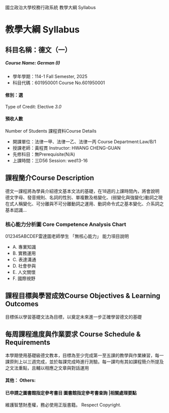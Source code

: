 國立政治大學校務行政系統 教學大綱 Syllabus
# 教學大綱 Syllabus
##  科目名稱：德文（一） 
#####  Course Name: German (I)
  * 學年學期：114-1 Fall Semester, 2025 
  * 科目代碼：601950001 Course No.601950001
#### 修別：選
Type of Credit: Elective 
_3.0_
#### 預收人數
Number of Students
課程資料Course Details
  * 開課單位：法律一甲、法律一乙、法律一丙 Course Department:Law/B/1 
  * 授課老師：黃程貫 Instructor: HWANG CHENG-GUAN 
  * 先修科目：無Prerequisite(N/A)
  * 上課時間：三D56 Session: wed13-16
##  課程簡介Course Description
德文一課程將為學員介紹德文基本文法的基礎，在18週的上課時間內，將會說明德文字母、發音規則、名詞的性別、單複數及格變化、(弱變化與強變化)動詞之現在式人稱變化、可分離與不可分離動詞之運用、動詞命令式之基本變化、介系詞之基本認識…
###  核心能力分析圖 Core Competence Analysis Chart
012345ABCDEF雷達圖老師學生
「無核心能力」 
能力項目說明
  * A. 專業知識
  * B. 實務運用
  * C. 表達溝通
  * D. 社會參與
  * E. 人文關懷
  * F. 國際視野
##  課程目標與學習成效Course Objectives & Learning Outcomes 
目標係以學習基礎文法為目標，以奠定未來進一步正確學習德文的基礎
##  每周課程進度與作業要求 Course Schedule & Requirements
本學期使用基礎級德文教本，目標為至少完成第一至五課的教學與作業練習，每一課原則上以三週完成，並於每課完成時進行測驗。每一課均有其如課程簡介所提及之文法重點，且輔以相應之文章與對話運用
####  其他： Others:
####  已申請之圖書館指定參考書目  圖書館指定參考書查詢 |相關處理要點
維護智慧財產權，務必使用正版書籍。 Respect Copyright.